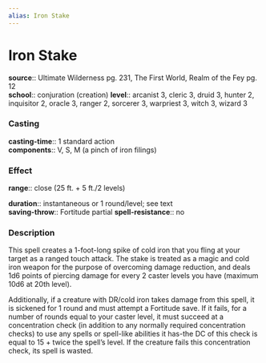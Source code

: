 ```yaml
---
alias: Iron Stake
---
```


# Iron Stake 

**source**:: Ultimate Wilderness pg. 231, The First World, Realm of the Fey pg. 12  
**school**:: conjuration (creation)
**level**:: arcanist 3, cleric 3, druid 3, hunter 2, inquisitor 2, oracle 3, ranger 2, sorcerer 3, warpriest 3, witch 3, wizard 3

### Casting 

**casting-time**:: 1 standard action  
**components**:: V, S, M (a pinch of iron filings)

### Effect 

**range**:: close (25 ft. + 5 ft./2 levels)  
  
**duration**:: instantaneous or 1 round/level; see text  
**saving-throw**:: Fortitude partial
**spell-resistance**:: no

### Description 

This spell creates a 1-foot-long spike of cold iron that you fling at your target as a ranged touch attack. The stake is treated as a magic and cold iron weapon for the purpose of overcoming damage reduction, and deals 1d6 points of piercing damage for every 2 caster levels you have (maximum 10d6 at 20th level).  
  
Additionally, if a creature with DR/cold iron takes damage from this spell, it is sickened for 1 round and must attempt a Fortitude save. If it fails, for a number of rounds equal to your caster level, it must succeed at a concentration check (in addition to any normally required concentration checks) to use any spells or spell-like abilities it has-the DC of this check is equal to 15 + twice the spell’s level. If the creature fails this concentration check, its spell is wasted.
